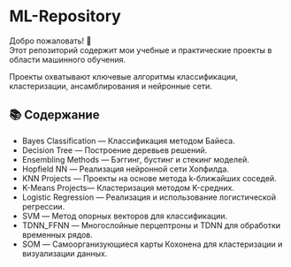 # ML-Repository

Добро пожаловать! 👋  
Этот репозиторий содержит мои учебные и практические проекты в области машинного обучения.

Проекты охватывают ключевые алгоритмы классификации, кластеризации, ансамблирования и нейронные сети.

## 📚 Содержание

- Bayes Classification — Классификация методом Байеса.
- Decision Tree — Построение деревьев решений.
- Ensembling Methods — Бэггинг, бустинг и стекинг моделей.
- Hopfield NN — Реализация нейронной сети Хопфилда.
- KNN Projects — Проекты на основе метода k-ближайших соседей.
- K-Means Projects— Кластеризация методом K-средних.
- Logistic Regression — Реализация и использование логистической регрессии.
- SVM — Метод опорных векторов для классификации.
- TDNN_FFNN — Многослойные перцептроны и TDNN для обработки временных рядов.
- SOM — Самоорганизующиеся карты Кохонена для кластеризации и визуализации данных.



